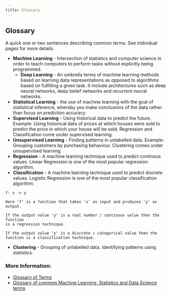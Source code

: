 ```yaml
---
title: Glossary
---
```

## Glossary

A quick one or two sentences describing common terms. See individual pages for
more details.

- **Machine Learning** - Intersection of statistics and computer science in
  order to teach computers to perform tasks without explicitly being programmed.
  - **Deep Learning** - An umbrella terms of machine learning methods based on learning data representations as opposed to algorithms based on fulfilling a given task. It include architectures such as deep neural networks, deep belief networks and recurrent neural networks.
- **Statistical Learning** - the use of machine learning with the goal of
  statistical inference, whereby you make conclusions of the data rather than
  focus on prediction accuracy
- **Supervised Learning** - Using historical data to predict the future. Example: Using historical data of prices at which houses were sold to predict the price in which your house will be sold. Regression and Classification come under supervised learning.
- **Unsupervised Learning** - Finding patterns in unlabelled data. Example: Grouping customers by purchasing behaviour. Clustering comes under unsupervised learning.
- **Regression** - A machine learning technique used to predict continous values. Linear Regression is one of the most popular regression algorithm.
- **Classification** - A machine learning technique used to predict discrete values. Logistic Regression is one of the most popular classification algorithm.
```text
f: x -> y

Here 'f' is a function that takes 'x' as input and produces 'y' as output.

If the output value 'y' is a real number / continous value then the function
is a regression technique.

If the output value 'y' is a discrete / categorical value then the function is a classification technique.
```
- **Clustering** - Grouping of unlabelled data. Identifying patterns using statistics.

### More Information:

- <a href='http://robotics.stanford.edu/~ronnyk/glossary.html' target='_blank' rel='nofollow'>Glossary of Terms</a>
- <a href='https://www.analyticsvidhya.com/glossary-of-common-statistics-and-machine-learning-terms/' target='_blank' rel='nofollow'>Glossary of common Machine Learning, Statistics and Data Science terms</a>
